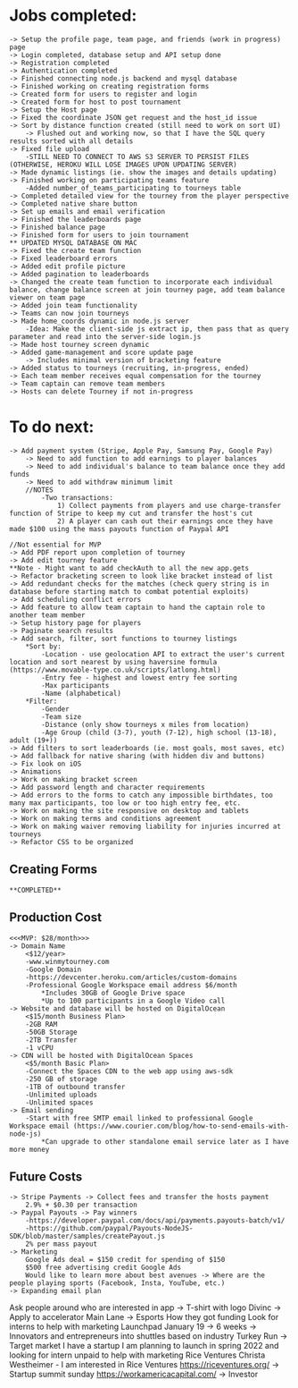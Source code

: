 # Jobs completed:
    -> Setup the profile page, team page, and friends (work in progress) page
    -> Login completed, database setup and API setup done
    -> Registration completed
    -> Authentication completed
    -> Finished connecting node.js backend and mysql database
    -> Finished working on creating registration forms
    -> Created form for users to register and login
    -> Created form for host to post tournament
    -> Setup the Host page
    -> Fixed the coordinate JSON get request and the host_id issue
    -> Sort by distance function created (still need to work on sort UI)
        -> Flushed out and working now, so that I have the SQL query results sorted with all details
    -> Fixed file upload
        -STILL NEED TO CONNECT TO AWS S3 SERVER TO PERSIST FILES (OTHERWISE, HEROKU WILL LOSE IMAGES UPON UPDATING SERVER)
    -> Made dynamic listings (ie. show the images and details updating)
    -> Finished working on participating teams feature
        -Added number_of_teams_participating to tourneys table
    -> Completed detailed view for the tourney from the player perspective
    -> Completed native share button
    -> Set up emails and email verification
    -> Finished the leaderboards page
    -> Finished balance page
    -> Finished form for users to join tournament
    ** UPDATED MYSQL DATABASE ON MAC
    -> Fixed the create team function
    -> Fixed leaderboard errors
    -> Added edit profile picture
    -> Added pagination to leaderboards
    -> Changed the create team function to incorporate each individual balance, change balance screen at join tourney page, add team balance viewer on team page
    -> Added join team functionality
    -> Teams can now join tourneys
    -> Made home_coords dynamic in node.js server
        -Idea: Make the client-side js extract ip, then pass that as query parameter and read into the server-side login.js
    -> Made host tourney screen dynamic
    -> Added game-management and score update page
        -> Includes minimal version of bracketing feature
    -> Added status to tourneys (recruiting, in-progress, ended)
    -> Each team member receives equal compensation for the tourney
    -> Team captain can remove team members
    -> Hosts can delete Tourney if not in-progress

# To do next:
    -> Add payment system (Stripe, Apple Pay, Samsung Pay, Google Pay)
        -> Need to add function to add earnings to player balances
        -> Need to add individual's balance to team balance once they add funds
        -> Need to add withdraw minimum limit
        //NOTES
            -Two transactions:
                1) Collect payments from players and use charge-transfer function of Stripe to keep my cut and transfer the host's cut
                2) A player can cash out their earnings once they have made $100 using the mass payouts function of Paypal API
                
    //Not essential for MVP
    -> Add PDF report upon completion of tourney
    -> Add edit tourney feature
    **Note - Might want to add checkAuth to all the new app.gets
    -> Refactor bracketing screen to look like bracket instead of list
    -> Add redundant checks for the matches (check query string is in database before starting match to combat potential exploits)
    -> Add scheduling conflict errors
    -> Add feature to allow team captain to hand the captain role to another team member
    -> Setup history page for players
    -> Paginate search results
    -> Add search, filter, sort functions to tourney listings
        *Sort by:
            -Location - use geolocation API to extract the user's current location and sort nearest by using haversine formula (https://www.movable-type.co.uk/scripts/latlong.html)
            -Entry fee - highest and lowest entry fee sorting
            -Max participants
            -Name (alphabetical)
        *Filter:
            -Gender
            -Team size
            -Distance (only show tourneys x miles from location)
            -Age Group (child (3-7), youth (7-12), high school (13-18),  adult (19+))
    -> Add filters to sort leaderboards (ie. most goals, most saves, etc)
    -> Add fallback for native sharing (with hidden div and buttons)
    -> Fix look on iOS
    -> Animations
    -> Work on making bracket screen
    -> Add password length and character requirements
    -> Add errors to the forms to catch any impossible birthdates, too many max participants, too low or too high entry fee, etc.
    -> Work on making the site responsive on desktop and tablets
    -> Work on making terms and conditions agreement
    -> Work on making waiver removing liability for injuries incurred at tourneys
    -> Refactor CSS to be organized

## Creating Forms
    **COMPLETED**

## Production Cost
    <<<MVP: $28/month>>>
    -> Domain Name
        <$12/year>
        -www.winmytourney.com
        -Google Domain
        -https://devcenter.heroku.com/articles/custom-domains
        -Professional Google Workspace email address $6/month
            *Includes 30GB of Google Drive space
            *Up to 100 participants in a Google Video call
    -> Website and database will be hosted on DigitalOcean
        <$15/month Business Plan>
        -2GB RAM
        -50GB Storage
        -2TB Transfer
        -1 vCPU
    -> CDN will be hosted with DigitalOcean Spaces
        <$5/month Basic Plan>
        -Connect the Spaces CDN to the web app using aws-sdk
        -250 GB of storage
        -1TB of outbound transfer
        -Unlimited uploads
        -Unlimited spaces
    -> Email sending
        -Start with free SMTP email linked to professional Google Workspace email (https://www.courier.com/blog/how-to-send-emails-with-node-js)
            *Can upgrade to other standalone email service later as I have more money

## Future Costs
    -> Stripe Payments -> Collect fees and transfer the hosts payment
        2.9% + $0.30 per transaction
    -> Paypal Payouts -> Pay winners
        -https://developer.paypal.com/docs/api/payments.payouts-batch/v1/
        -https://github.com/paypal/Payouts-NodeJS-SDK/blob/master/samples/createPayout.js
        2% per mass payout
    -> Marketing
        Google Ads deal = $150 credit for spending of $150
        $500 free advertising credit Google Ads
        Would like to learn more about best avenues -> Where are the people playing sports (Facebook, Insta, YouTube, etc.)
    -> Expanding email plan

Ask people around who are interested in app -> T-shirt with logo
Divinc -> Apply to accelerator
Main Lane -> Esports How they got funding
Look for interns to help with marketing
Launchpad January 19 -> 6 weeks -> Innovators and entrepreneurs into shuttles based on industry
Turkey Run -> Target market
I have a startup I am planning to launch in spring 2022 and looking for intern unpaid to help with marketing
Rice Ventures Christa Westheimer - I am interested in Rice Ventures https://riceventures.org/ -> Startup summit sunday
https://workamericacapital.com/ -> Investor